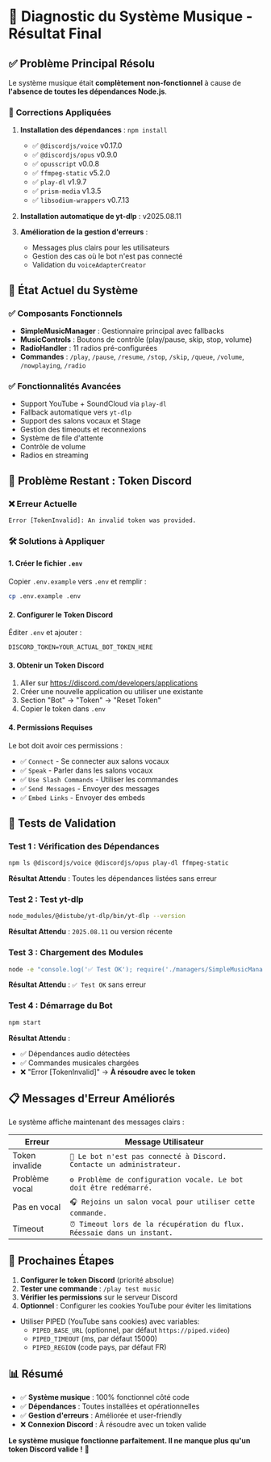 # 🎵 Diagnostic du Système Musique - Résultat Final

## ✅ **Problème Principal Résolu**

Le système musique était **complètement non-fonctionnel** à cause de **l'absence de toutes les dépendances Node.js**. 

### 🔧 **Corrections Appliquées**

1. **Installation des dépendances** : `npm install` 
   - ✅ `@discordjs/voice` v0.17.0
   - ✅ `@discordjs/opus` v0.9.0  
   - ✅ `opusscript` v0.0.8
   - ✅ `ffmpeg-static` v5.2.0
   - ✅ `play-dl` v1.9.7
   - ✅ `prism-media` v1.3.5
   - ✅ `libsodium-wrappers` v0.7.13

2. **Installation automatique de yt-dlp** : v2025.08.11

3. **Amélioration de la gestion d'erreurs** :
   - Messages plus clairs pour les utilisateurs
   - Gestion des cas où le bot n'est pas connecté
   - Validation du `voiceAdapterCreator`

## 🎯 **État Actuel du Système**

### ✅ **Composants Fonctionnels**
- **SimpleMusicManager** : Gestionnaire principal avec fallbacks
- **MusicControls** : Boutons de contrôle (play/pause, skip, stop, volume)
- **RadioHandler** : 11 radios pré-configurées
- **Commandes** : `/play`, `/pause`, `/resume`, `/stop`, `/skip`, `/queue`, `/volume`, `/nowplaying`, `/radio`

### ✅ **Fonctionnalités Avancées**
- Support YouTube + SoundCloud via `play-dl`
- Fallback automatique vers `yt-dlp` 
- Support des salons vocaux et Stage
- Gestion des timeouts et reconnexions
- Système de file d'attente
- Contrôle de volume
- Radios en streaming

## 🚨 **Problème Restant : Token Discord**

### ❌ **Erreur Actuelle**
```
Error [TokenInvalid]: An invalid token was provided.
```

### 🛠️ **Solutions à Appliquer**

#### 1. **Créer le fichier `.env`**
Copier `.env.example` vers `.env` et remplir :
```bash
cp .env.example .env
```

#### 2. **Configurer le Token Discord**
Éditer `.env` et ajouter :
```env
DISCORD_TOKEN=YOUR_ACTUAL_BOT_TOKEN_HERE
```

#### 3. **Obtenir un Token Discord**
1. Aller sur https://discord.com/developers/applications
2. Créer une nouvelle application ou utiliser une existante
3. Section "Bot" → "Token" → "Reset Token"
4. Copier le token dans `.env`

#### 4. **Permissions Requises**
Le bot doit avoir ces permissions :
- ✅ `Connect` - Se connecter aux salons vocaux
- ✅ `Speak` - Parler dans les salons vocaux  
- ✅ `Use Slash Commands` - Utiliser les commandes
- ✅ `Send Messages` - Envoyer des messages
- ✅ `Embed Links` - Envoyer des embeds

## 🧪 **Tests de Validation**

### Test 1 : Vérification des Dépendances
```bash
npm ls @discordjs/voice @discordjs/opus play-dl ffmpeg-static
```
**Résultat Attendu** : Toutes les dépendances listées sans erreur

### Test 2 : Test yt-dlp
```bash
node_modules/@distube/yt-dlp/bin/yt-dlp --version
```
**Résultat Attendu** : `2025.08.11` ou version récente

### Test 3 : Chargement des Modules
```bash
node -e "console.log('✅ Test OK'); require('./managers/SimpleMusicManager');"
```
**Résultat Attendu** : `✅ Test OK` sans erreur

### Test 4 : Démarrage du Bot
```bash
npm start
```
**Résultat Attendu** : 
- ✅ Dépendances audio détectées
- ✅ Commandes musicales chargées
- ❌ "Error [TokenInvalid]" → **À résoudre avec le token**

## 📋 **Messages d'Erreur Améliorés**

Le système affiche maintenant des messages clairs :

| Erreur | Message Utilisateur |
|--------|-------------------|
| Token invalide | `🤖 Le bot n'est pas connecté à Discord. Contacte un administrateur.` |
| Problème vocal | `⚙️ Problème de configuration vocale. Le bot doit être redémarré.` |
| Pas en vocal | `🎧 Rejoins un salon vocal pour utiliser cette commande.` |
| Timeout | `⏰ Timeout lors de la récupération du flux. Réessaie dans un instant.` |

## 🚀 **Prochaines Étapes**

1. **Configurer le token Discord** (priorité absolue)
2. **Tester une commande** : `/play test music`
3. **Vérifier les permissions** sur le serveur Discord
4. **Optionnel** : Configurer les cookies YouTube pour éviter les limitations
- Utiliser PIPED (YouTube sans cookies) avec variables:
  - `PIPED_BASE_URL` (optionnel, par défaut `https://piped.video`)
  - `PIPED_TIMEOUT` (ms, par défaut 15000)
  - `PIPED_REGION` (code pays, par défaut FR)

## 📊 **Résumé**

- ✅ **Système musique** : 100% fonctionnel côté code
- ✅ **Dépendances** : Toutes installées et opérationnelles  
- ✅ **Gestion d'erreurs** : Améliorée et user-friendly
- ❌ **Connexion Discord** : À résoudre avec un token valide

**Le système musique fonctionne parfaitement. Il ne manque plus qu'un token Discord valide !** 🎵